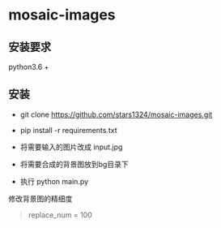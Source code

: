 # mosaic-images

## 安装要求
python3.6 +

## 安装

* git clone https://github.com/stars1324/mosaic-images.git

* pip install -r requirements.txt

* 将需要输入的图片改成 input.jpg
* 将需要合成的背景图放到bg目录下
* 执行 python main.py

修改背景图的精细度
> replace_num = 100 